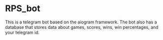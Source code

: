 # RPS_bot
This is a telegram bot based on the aiogram framework.
The bot also has a database that stores data about games, scores, wins, win percentages, and your telegram id.